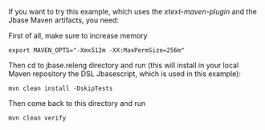 If you want to try this example, which uses the _xtext-maven-plugin_ and the Jbase Maven artifacts, you need:

First of all, make sure to increase memory

```
export MAVEN_OPTS="-Xmx512m -XX:MaxPermSize=256m"
```

Then cd to jbase.releng directory and run (this will install in your local Maven repository the DSL Jbasescript, which is used in this example):

```
mvn clean install -DskipTests
```

Then come back to this directory and run

```
mvn clean verify
```
